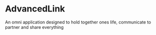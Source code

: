 # AdvancedLink
An omni application designed to hold together ones life, communicate to partner and share everything
